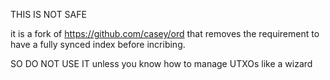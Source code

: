 THIS IS NOT SAFE

it is a fork of https://github.com/casey/ord that removes the requirement to have a fully synced index before incribing.

SO DO NOT USE IT unless you know how to manage UTXOs like a wizard
